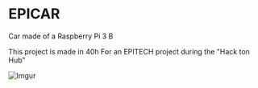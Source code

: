 # EPICAR
Car made of a Raspberry Pi 3 B

This project is made in 40h 
For an EPITECH project during the "Hack ton Hub"

![Imgur](https://i.imgur.com/RHlN0Ax.jpg)
